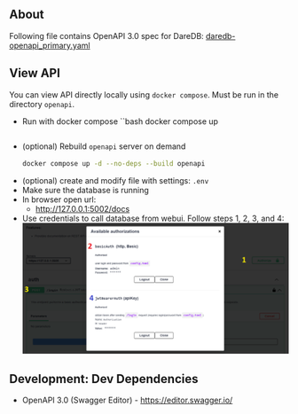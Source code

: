 ## About

Following file contains OpenAPI 3.0 spec for DareDB: [daredb-openapi_primary.yaml](daredb-openapi_primary.yaml)

## View API

You can view API directly locally using `docker compose`. Must be run in the directory `openapi`.

* Run with docker compose
	``bash
	docker compose up
	```
* (optional) Rebuild `openapi` server on demand
	```bash
	docker compose up -d --no-deps --build openapi
	```
* (optional) create and modify file with settings: `.env` 
* Make sure the database is running
* In browser open url:
	- http://127.0.0.1:5002/docs
* Use credentials to call database from webui. Follow steps 1, 2, 3, and 4:
![alt text](images/openapi-auth.png)

## Development: Dev Dependencies

* OpenAPI 3.0 (Swagger Editor) - https://editor.swagger.io/